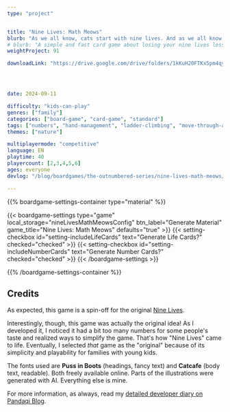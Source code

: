```yaml
---
type: "project"


title: "Nine Lives: Math Meows"
blurb: "As we all know, cats start with nine lives. And as we all know, being unable to play a card makes you lose a life. Don't lose them all!"
# blurb: "A simple and fast card game about losing your nine lives less quickly than all the other players."
weightProject: 91

downloadLink: "https://drive.google.com/drive/folders/1kKuH20FTKx5pm4qy_dqdNgt79iDSJwYp"




date: 2024-09-11

difficulty: "kids-can-play"
genres: ["family"]
categories: ["board-game", "card-game", "standard"]
tags: ["numbers", "hand-management", "ladder-climbing", "move-through-all", "turn-based", "player-powers"]
themes: ["nature"]

multiplayermode: "competitive"
language: EN
playtime: 40
playercount: [2,3,4,5,6]
ages: everyone
devlog: "/blog/boardgames/the-outnumbered-series/nine-lives-math-meows/"

---
```


<div class="bg-cats"></div>





{{% boardgame-settings-container type="material" %}}

{{< boardgame-settings type="game" local_storage="nineLivesMathMeowsConfig" btn_label="Generate Material" game_title="Nine Lives: Math Meows" defaults="true" >}}
  {{< setting-checkbox id="setting-includeLifeCards" text="Generate Life Cards?" checked="checked" >}}
  {{< setting-checkbox id="setting-includeNumberCards" text="Generate Number Cards?" checked="checked" >}}
{{< /boardgame-settings >}}

{{% /boardgame-settings-container %}}

## Credits

As expected, this game is a spin-off for the original [Nine Lives](/the-outnumbered-series/count-to/nine-lives/).

Interestingly, though, this game was actually the original idea! As I developed it, I noticed it had a bit too many numbers for some people's taste and realized ways to simplify the game. That's how "Nine Lives" came to life. Eventually, I selected _that_ game as the "original" because of its simplicity and playability for families with young kids.

The fonts used are **Puss in Boots** (headings, fancy text) and **Catcafe** (body text, readable). Both freely available online. Parts of the illustrations were generated with AI. Everything else is mine.

For more information, as always, read my [detailed developer diary on Pandaqi Blog](/blog/boardgames/the-outnumbered-series/nine-lives-math-meows/).

